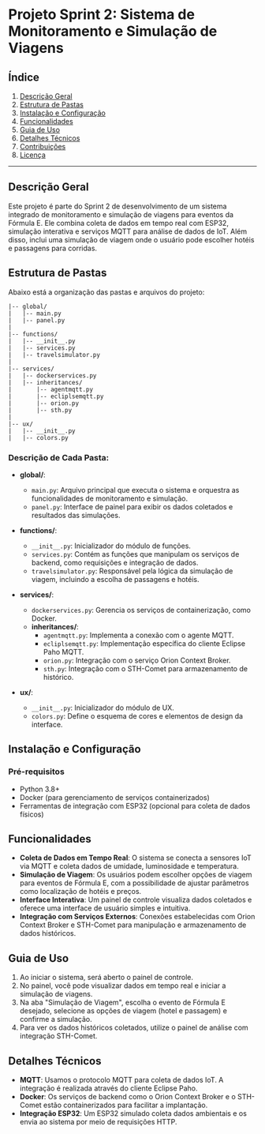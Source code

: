 # Projeto Sprint 2: Sistema de Monitoramento e Simulação de Viagens

## Índice
1. [Descrição Geral](#descrição-geral)
2. [Estrutura de Pastas](#estrutura-de-pastas)
3. [Instalação e Configuração](#instalação-e-configuração)
4. [Funcionalidades](#funcionalidades)
5. [Guia de Uso](#guia-de-uso)
6. [Detalhes Técnicos](#detalhes-técnicos)
7. [Contribuições](#contribuições)
8. [Licença](#licença)

---

## Descrição Geral
Este projeto é parte do Sprint 2 de desenvolvimento de um sistema integrado de monitoramento e simulação de viagens para eventos da Fórmula E. Ele combina coleta de dados em tempo real com ESP32, simulação interativa e serviços MQTT para análise de dados de IoT. Além disso, inclui uma simulação de viagem onde o usuário pode escolher hotéis e passagens para corridas.

## Estrutura de Pastas
Abaixo está a organização das pastas e arquivos do projeto:

```
|-- global/
|   |-- main.py
|   |-- panel.py
|
|-- functions/
|   |-- __init__.py
|   |-- services.py
|   |-- travelsimulator.py
|
|-- services/
|   |-- dockerservices.py
|   |-- inheritances/
|       |-- agentmqtt.py
|       |-- ecliplsemqtt.py
|       |-- orion.py
|       |-- sth.py
|
|-- ux/
|   |-- __init__.py
|   |-- colors.py
```

### Descrição de Cada Pasta:

- **global/**: 
  - `main.py`: Arquivo principal que executa o sistema e orquestra as funcionalidades de monitoramento e simulação.
  - `panel.py`: Interface de painel para exibir os dados coletados e resultados das simulações.

- **functions/**:
  - `__init__.py`: Inicializador do módulo de funções.
  - `services.py`: Contém as funções que manipulam os serviços de backend, como requisições e integração de dados.
  - `travelsimulator.py`: Responsável pela lógica da simulação de viagem, incluindo a escolha de passagens e hotéis.

- **services/**:
  - `dockerservices.py`: Gerencia os serviços de containerização, como Docker.
  - **inheritances/**:
    - `agentmqtt.py`: Implementa a conexão com o agente MQTT.
    - `ecliplsemqtt.py`: Implementação específica do cliente Eclipse Paho MQTT.
    - `orion.py`: Integração com o serviço Orion Context Broker.
    - `sth.py`: Integração com o STH-Comet para armazenamento de histórico.

- **ux/**:
  - `__init__.py`: Inicializador do módulo de UX.
  - `colors.py`: Define o esquema de cores e elementos de design da interface.

## Instalação e Configuração

### Pré-requisitos
- Python 3.8+
- Docker (para gerenciamento de serviços containerizados)
- Ferramentas de integração com ESP32 (opcional para coleta de dados físicos)

## Funcionalidades
- **Coleta de Dados em Tempo Real**: O sistema se conecta a sensores IoT via MQTT e coleta dados de umidade, luminosidade e temperatura.
- **Simulação de Viagem**: Os usuários podem escolher opções de viagem para eventos de Fórmula E, com a possibilidade de ajustar parâmetros como localização de hotéis e preços.
- **Interface Interativa**: Um painel de controle visualiza dados coletados e oferece uma interface de usuário simples e intuitiva.
- **Integração com Serviços Externos**: Conexões estabelecidas com Orion Context Broker e STH-Comet para manipulação e armazenamento de dados históricos.

## Guia de Uso
1. Ao iniciar o sistema, será aberto o painel de controle.
2. No painel, você pode visualizar dados em tempo real e iniciar a simulação de viagens.
3. Na aba "Simulação de Viagem", escolha o evento de Fórmula E desejado, selecione as opções de viagem (hotel e passagem) e confirme a simulação.
4. Para ver os dados históricos coletados, utilize o painel de análise com integração STH-Comet.

## Detalhes Técnicos
- **MQTT**: Usamos o protocolo MQTT para coleta de dados IoT. A integração é realizada através do cliente Eclipse Paho.
- **Docker**: Os serviços de backend como o Orion Context Broker e o STH-Comet estão containerizados para facilitar a implantação.
- **Integração ESP32**: Um ESP32 simulado coleta dados ambientais e os envia ao sistema por meio de requisições HTTP.
